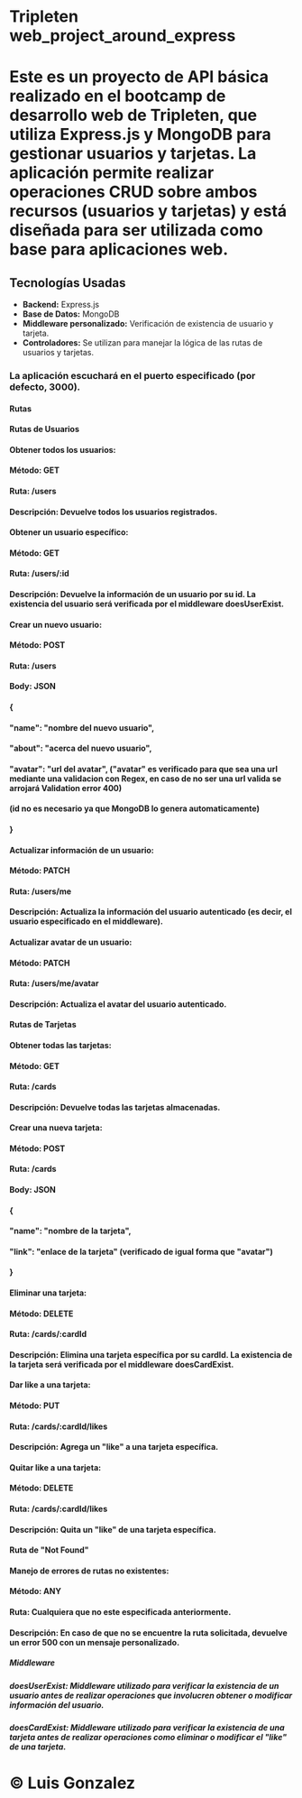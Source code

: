 # Tripleten web_project_around_express

# Este es un proyecto de API básica realizado en el bootcamp de desarrollo web de Tripleten, que utiliza **Express.js** y **MongoDB** para gestionar usuarios y tarjetas. La aplicación permite realizar operaciones CRUD sobre ambos recursos (usuarios y tarjetas) y está diseñada para ser utilizada como base para aplicaciones web.

## Tecnologías Usadas

- **Backend:** Express.js
- **Base de Datos:** MongoDB
- **Middleware personalizado:** Verificación de existencia de usuario y tarjeta.
- **Controladores:** Se utilizan para manejar la lógica de las rutas de usuarios y tarjetas.

### La aplicación escuchará en el puerto especificado (por defecto, 3000).


#### Rutas

#### Rutas de Usuarios
#### Obtener todos los usuarios:
#### Método: GET
#### Ruta: /users
#### Descripción: Devuelve todos los usuarios registrados.

#### Obtener un usuario específico:
#### Método: GET
#### Ruta: /users/:id
#### Descripción: Devuelve la información de un usuario por su id. La existencia del usuario será verificada por el middleware doesUserExist.

#### Crear un nuevo usuario:
#### Método: POST
#### Ruta: /users
#### Body: JSON
#### {
####   "name": "nombre del nuevo usuario",
####   "about": "acerca del nuevo usuario",
####   "avatar": "url del avatar", ("avatar" es verificado para que sea una url mediante una validacion con Regex, en caso de no ser una url valida se arrojará Validation error 400)
####   (id no es necesario ya que MongoDB lo genera automaticamente)
#### }

#### Actualizar información de un usuario:
#### Método: PATCH
#### Ruta: /users/me
#### Descripción: Actualiza la información del usuario autenticado (es decir, el usuario especificado en el middleware).

#### Actualizar avatar de un usuario:
#### Método: PATCH
#### Ruta: /users/me/avatar
#### Descripción: Actualiza el avatar del usuario autenticado.

#### Rutas de Tarjetas
#### Obtener todas las tarjetas:
#### Método: GET
#### Ruta: /cards
#### Descripción: Devuelve todas las tarjetas almacenadas.

#### Crear una nueva tarjeta:
#### Método: POST
#### Ruta: /cards
#### Body: JSON
#### {
####   "name": "nombre de la tarjeta",
####   "link": "enlace de la tarjeta" (verificado de igual forma que "avatar")
#### }

#### Eliminar una tarjeta:
#### Método: DELETE
#### Ruta: /cards/:cardId
#### Descripción: Elimina una tarjeta específica por su cardId. La existencia de la tarjeta será verificada por el middleware doesCardExist.

#### Dar like a una tarjeta:
#### Método: PUT
#### Ruta: /cards/:cardId/likes
#### Descripción: Agrega un "like" a una tarjeta específica.

#### Quitar like a una tarjeta:
#### Método: DELETE
#### Ruta: /cards/:cardId/likes
#### Descripción: Quita un "like" de una tarjeta específica.


#### Ruta de "Not Found"
#### Manejo de errores de rutas no existentes:
#### Método: ANY
#### Ruta: Cualquiera que no este especificada anteriormente.
#### Descripción: En caso de que no se encuentre la ruta solicitada, devuelve un error 500 con un mensaje personalizado.


##### Middleware

##### doesUserExist: Middleware utilizado para verificar la existencia de un usuario antes de realizar operaciones que involucren obtener o modificar información del usuario.

##### doesCardExist: Middleware utilizado para verificar la existencia de una tarjeta antes de realizar operaciones como eliminar o modificar el "like" de una tarjeta.


# © Luis Gonzalez

